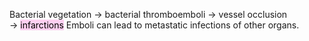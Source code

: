 Bacterial vegetation → bacterial thromboemboli → vessel occlusion → <mark style="background: #FFB8EBA6;">infarctions</mark> Emboli can lead to metastatic infections of other organs.